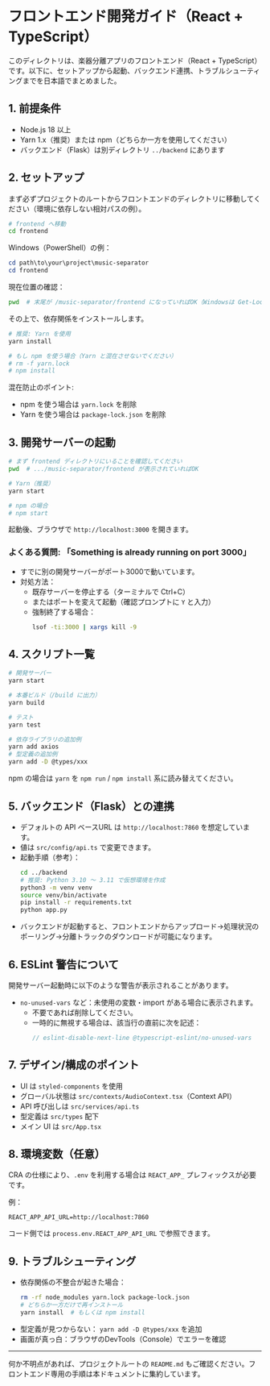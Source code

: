 # フロントエンド開発ガイド（React + TypeScript）

このディレクトリは、楽器分離アプリのフロントエンド（React + TypeScript）です。以下に、セットアップから起動、バックエンド連携、トラブルシューティングまでを日本語でまとめました。

## 1. 前提条件
- Node.js 18 以上
- Yarn 1.x（推奨）または npm（どちらか一方を使用してください）
- バックエンド（Flask）は別ディレクトリ `../backend` にあります

## 2. セットアップ
まず必ずプロジェクトのルートからフロントエンドのディレクトリに移動してください（環境に依存しない相対パスの例）。

```bash
# frontend へ移動
cd frontend
```

Windows（PowerShell）の例：
```powershell
cd path\to\your\project\music-separator
cd frontend
```

現在位置の確認：
```bash
pwd  # 末尾が /music-separator/frontend になっていればOK（Windowsは Get-Location）
```

その上で、依存関係をインストールします。

```bash
# 推奨: Yarn を使用
yarn install

# もし npm を使う場合（Yarn と混在させないでください）
# rm -f yarn.lock
# npm install
```

混在防止のポイント:
- npm を使う場合は `yarn.lock` を削除
- Yarn を使う場合は `package-lock.json` を削除

## 3. 開発サーバーの起動

```bash
# まず frontend ディレクトリにいることを確認してください
pwd  # .../music-separator/frontend が表示されていればOK

# Yarn（推奨）
yarn start

# npm の場合
# npm start
```

起動後、ブラウザで `http://localhost:3000` を開きます。

### よくある質問: 「Something is already running on port 3000」
- すでに別の開発サーバーがポート3000で動いています。
- 対処方法：
  - 既存サーバーを停止する（ターミナルで Ctrl+C）
  - またはポートを変えて起動（確認プロンプトに `Y` と入力）
  - 強制終了する場合：
    ```bash
    lsof -ti:3000 | xargs kill -9
    ```

## 4. スクリプト一覧

```bash
# 開発サーバー
yarn start

# 本番ビルド（/build に出力）
yarn build

# テスト
yarn test

# 依存ライブラリの追加例
yarn add axios
# 型定義の追加例
yarn add -D @types/xxx
```

npm の場合は `yarn` を `npm run` / `npm install` 系に読み替えてください。

## 5. バックエンド（Flask）との連携
- デフォルトの API ベースURL は `http://localhost:7860` を想定しています。
- 値は `src/config/api.ts` で変更できます。
- 起動手順（参考）：
  ```bash
  cd ../backend
  # 推奨: Python 3.10 〜 3.11 で仮想環境を作成
  python3 -m venv venv
  source venv/bin/activate
  pip install -r requirements.txt
  python app.py
  ```
- バックエンドが起動すると、フロントエンドからアップロード→処理状況のポーリング→分離トラックのダウンロードが可能になります。

## 6. ESLint 警告について
開発サーバー起動時に以下のような警告が表示されることがあります。

- `no-unused-vars` など：未使用の変数・import がある場合に表示されます。
  - 不要であれば削除してください。
  - 一時的に無視する場合は、該当行の直前に次を記述：
    ```ts
    // eslint-disable-next-line @typescript-eslint/no-unused-vars
    ```

## 7. デザイン/構成のポイント
- UI は `styled-components` を使用
- グローバル状態は `src/contexts/AudioContext.tsx`（Context API）
- API 呼び出しは `src/services/api.ts`
- 型定義は `src/types` 配下
- メイン UI は `src/App.tsx`

## 8. 環境変数（任意）
CRA の仕様により、`.env` を利用する場合は `REACT_APP_` プレフィックスが必要です。

例：
```env
REACT_APP_API_URL=http://localhost:7860
```
コード側では `process.env.REACT_APP_API_URL` で参照できます。

## 9. トラブルシューティング
- 依存関係の不整合が起きた場合：
  ```bash
  rm -rf node_modules yarn.lock package-lock.json
  # どちらか一方だけで再インストール
  yarn install  # もしくは npm install
  ```
- 型定義が見つからない： `yarn add -D @types/xxx` を追加
- 画面が真っ白：ブラウザのDevTools（Console）でエラーを確認

---
何か不明点があれば、プロジェクトルートの `README.md` もご確認ください。フロントエンド専用の手順は本ドキュメントに集約しています。
